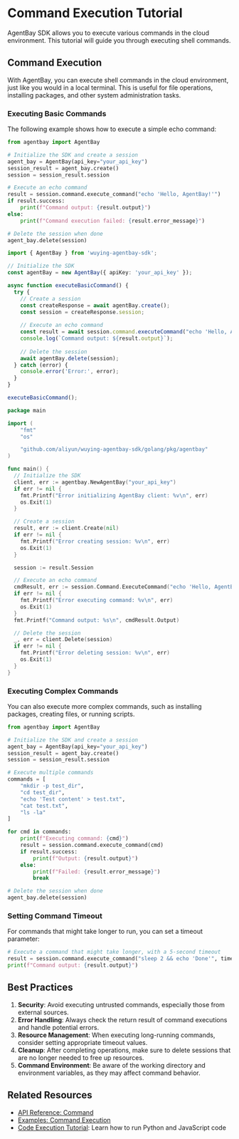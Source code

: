 # Command Execution Tutorial

AgentBay SDK allows you to execute various commands in the cloud environment. This tutorial will guide you through executing shell commands.

## Command Execution

With AgentBay, you can execute shell commands in the cloud environment, just like you would in a local terminal. This is useful for file operations, installing packages, and other system administration tasks.

### Executing Basic Commands

The following example shows how to execute a simple echo command:

```python
from agentbay import AgentBay

# Initialize the SDK and create a session
agent_bay = AgentBay(api_key="your_api_key")
session_result = agent_bay.create()
session = session_result.session

# Execute an echo command
result = session.command.execute_command("echo 'Hello, AgentBay!'")
if result.success:
    print(f"Command output: {result.output}")
else:
    print(f"Command execution failed: {result.error_message}")

# Delete the session when done
agent_bay.delete(session)
```

```typescript
import { AgentBay } from 'wuying-agentbay-sdk';

// Initialize the SDK
const agentBay = new AgentBay({ apiKey: 'your_api_key' });

async function executeBasicCommand() {
  try {
    // Create a session
    const createResponse = await agentBay.create();
    const session = createResponse.session;
    
    // Execute an echo command
    const result = await session.command.executeCommand("echo 'Hello, AgentBay!'");
    console.log(`Command output: ${result.output}`);
    
    // Delete the session
    await agentBay.delete(session);
  } catch (error) {
    console.error('Error:', error);
  }
}

executeBasicCommand();
```

```go
package main

import (
	"fmt"
	"os"

	"github.com/aliyun/wuying-agentbay-sdk/golang/pkg/agentbay"
)

func main() {
  // Initialize the SDK
  client, err := agentbay.NewAgentBay("your_api_key")
  if err != nil {
    fmt.Printf("Error initializing AgentBay client: %v\n", err)
    os.Exit(1)
  }

  // Create a session
  result, err := client.Create(nil)
  if err != nil {
    fmt.Printf("Error creating session: %v\n", err)
    os.Exit(1)
  }

  session := result.Session

  // Execute an echo command
  cmdResult, err := session.Command.ExecuteCommand("echo 'Hello, AgentBay!'")
  if err != nil {
    fmt.Printf("Error executing command: %v\n", err)
    os.Exit(1)
  }
  fmt.Printf("Command output: %s\n", cmdResult.Output)

  // Delete the session
  _, err = client.Delete(session)
  if err != nil {
    fmt.Printf("Error deleting session: %v\n", err)
    os.Exit(1)
  }
}
```

### Executing Complex Commands

You can also execute more complex commands, such as installing packages, creating files, or running scripts.

```python
from agentbay import AgentBay

# Initialize the SDK and create a session
agent_bay = AgentBay(api_key="your_api_key")
session_result = agent_bay.create()
session = session_result.session

# Execute multiple commands
commands = [
    "mkdir -p test_dir",
    "cd test_dir",
    "echo 'Test content' > test.txt",
    "cat test.txt",
    "ls -la"
]

for cmd in commands:
    print(f"Executing command: {cmd}")
    result = session.command.execute_command(cmd)
    if result.success:
        print(f"Output: {result.output}")
    else:
        print(f"Failed: {result.error_message}")
        break

# Delete the session when done
agent_bay.delete(session)
```

### Setting Command Timeout

For commands that might take longer to run, you can set a timeout parameter:

```python
# Execute a command that might take longer, with a 5-second timeout
result = session.command.execute_command("sleep 2 && echo 'Done'", timeout_ms=5000)
print(f"Command output: {result.output}")
```

## Best Practices

1. **Security**: Avoid executing untrusted commands, especially those from external sources.
2. **Error Handling**: Always check the return result of command executions and handle potential errors.
3. **Resource Management**: When executing long-running commands, consider setting appropriate timeout values.
4. **Cleanup**: After completing operations, make sure to delete sessions that are no longer needed to free up resources.
5. **Command Environment**: Be aware of the working directory and environment variables, as they may affect command behavior.

## Related Resources

- [API Reference: Command](../api-reference/command.md)
- [Examples: Command Execution](../examples/python/command-example)
- [Code Execution Tutorial](code-execution.md): Learn how to run Python and JavaScript code 